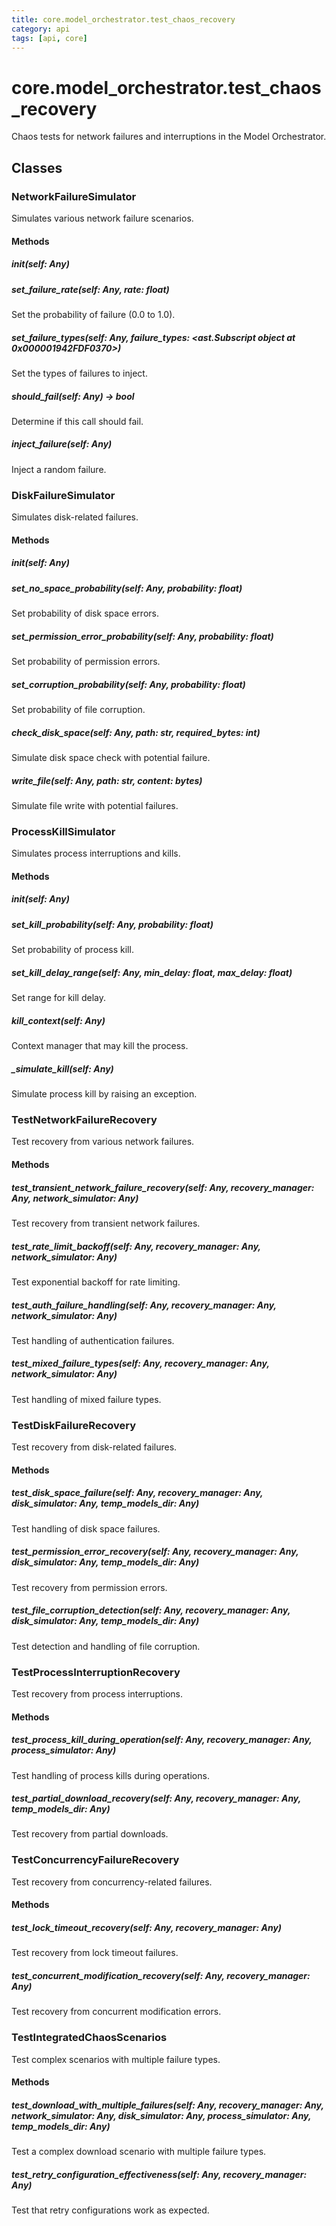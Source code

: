 ```yaml
---
title: core.model_orchestrator.test_chaos_recovery
category: api
tags: [api, core]
---
```


# core.model_orchestrator.test_chaos_recovery

Chaos tests for network failures and interruptions in the Model Orchestrator.

## Classes

### NetworkFailureSimulator

Simulates various network failure scenarios.

#### Methods

##### __init__(self: Any)



##### set_failure_rate(self: Any, rate: float)

Set the probability of failure (0.0 to 1.0).

##### set_failure_types(self: Any, failure_types: <ast.Subscript object at 0x000001942FDF0370>)

Set the types of failures to inject.

##### should_fail(self: Any) -> bool

Determine if this call should fail.

##### inject_failure(self: Any)

Inject a random failure.

### DiskFailureSimulator

Simulates disk-related failures.

#### Methods

##### __init__(self: Any)



##### set_no_space_probability(self: Any, probability: float)

Set probability of disk space errors.

##### set_permission_error_probability(self: Any, probability: float)

Set probability of permission errors.

##### set_corruption_probability(self: Any, probability: float)

Set probability of file corruption.

##### check_disk_space(self: Any, path: str, required_bytes: int)

Simulate disk space check with potential failure.

##### write_file(self: Any, path: str, content: bytes)

Simulate file write with potential failures.

### ProcessKillSimulator

Simulates process interruptions and kills.

#### Methods

##### __init__(self: Any)



##### set_kill_probability(self: Any, probability: float)

Set probability of process kill.

##### set_kill_delay_range(self: Any, min_delay: float, max_delay: float)

Set range for kill delay.

##### kill_context(self: Any)

Context manager that may kill the process.

##### _simulate_kill(self: Any)

Simulate process kill by raising an exception.

### TestNetworkFailureRecovery

Test recovery from various network failures.

#### Methods

##### test_transient_network_failure_recovery(self: Any, recovery_manager: Any, network_simulator: Any)

Test recovery from transient network failures.

##### test_rate_limit_backoff(self: Any, recovery_manager: Any, network_simulator: Any)

Test exponential backoff for rate limiting.

##### test_auth_failure_handling(self: Any, recovery_manager: Any, network_simulator: Any)

Test handling of authentication failures.

##### test_mixed_failure_types(self: Any, recovery_manager: Any, network_simulator: Any)

Test handling of mixed failure types.

### TestDiskFailureRecovery

Test recovery from disk-related failures.

#### Methods

##### test_disk_space_failure(self: Any, recovery_manager: Any, disk_simulator: Any, temp_models_dir: Any)

Test handling of disk space failures.

##### test_permission_error_recovery(self: Any, recovery_manager: Any, disk_simulator: Any, temp_models_dir: Any)

Test recovery from permission errors.

##### test_file_corruption_detection(self: Any, recovery_manager: Any, disk_simulator: Any, temp_models_dir: Any)

Test detection and handling of file corruption.

### TestProcessInterruptionRecovery

Test recovery from process interruptions.

#### Methods

##### test_process_kill_during_operation(self: Any, recovery_manager: Any, process_simulator: Any)

Test handling of process kills during operations.

##### test_partial_download_recovery(self: Any, recovery_manager: Any, temp_models_dir: Any)

Test recovery from partial downloads.

### TestConcurrencyFailureRecovery

Test recovery from concurrency-related failures.

#### Methods

##### test_lock_timeout_recovery(self: Any, recovery_manager: Any)

Test recovery from lock timeout failures.

##### test_concurrent_modification_recovery(self: Any, recovery_manager: Any)

Test recovery from concurrent modification errors.

### TestIntegratedChaosScenarios

Test complex scenarios with multiple failure types.

#### Methods

##### test_download_with_multiple_failures(self: Any, recovery_manager: Any, network_simulator: Any, disk_simulator: Any, process_simulator: Any, temp_models_dir: Any)

Test a complex download scenario with multiple failure types.

##### test_retry_configuration_effectiveness(self: Any, recovery_manager: Any)

Test that retry configurations work as expected.

